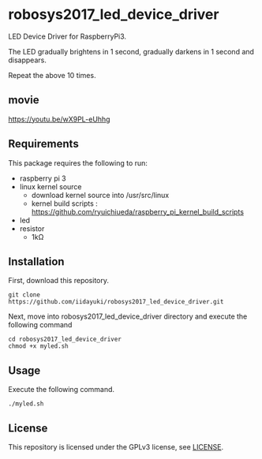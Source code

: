 # robosys2017_led_device_driver
LED Device Driver for RaspberryPi3.

The LED gradually brightens in 1 second, gradually darkens in 1 second and disappears.

Repeat the above 10 times.

## movie
https://youtu.be/wX9PL-eUhhg

## Requirements
This package requires the following to run:
* raspberry pi 3
* linux kernel source
  * download kernel source into /usr/src/linux
  * kernel build scripts : https://github.com/ryuichiueda/raspberry_pi_kernel_build_scripts
* led
* resistor
  * 1kΩ


## Installation
First, download this repository.

    git clone https://github.com/iidayuki/robosys2017_led_device_driver.git

Next, move into robosys2017_led_device_driver directory and  execute the following command

    cd robosys2017_led_device_driver
    chmod +x myled.sh

## Usage
Execute the following command.

    ./myled.sh

## License
This repository is licensed under the GPLv3 license, see [LICENSE](https://github.com/iidayuki/robosys2017_led_device_driver/blob/master/LICENSE).
